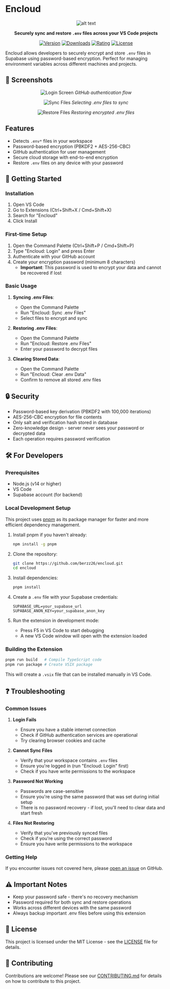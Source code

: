 # Encloud

<div align="center">
  
![alt text](image-2.png)

**Securely sync and restore `.env` files across your VS Code projects**

[![Version](https://img.shields.io/visual-studio-marketplace/v/AumTamboli.encloud)](https://marketplace.visualstudio.com/items?itemName=AumTamboli.encloud)
[![Downloads](https://img.shields.io/visual-studio-marketplace/d/AumTamboli.encloud)](https://marketplace.visualstudio.com/items?itemName=AumTamboli.encloud)
[![Rating](https://img.shields.io/visual-studio-marketplace/r/AumTamboli.encloud)](https://marketplace.visualstudio.com/items?itemName=AumTamboli.encloud)
[![License](https://img.shields.io/github/license/berzz26/encloud)](https://github.com/berzz26/encloud/blob/main/LICENSE)

</div>

Encloud allows developers to securely encrypt and store `.env` files in Supabase using password-based encryption. Perfect for managing environment variables across different machines and projects.

## 📸 Screenshots

<div align="center">
  
![Login Screen](https://via.placeholder.com/800x450.png?text=Login+Screen)
*GitHub authentication flow*

![Sync Files](https://via.placeholder.com/800x450.png?text=Sync+Files)
_Selecting .env files to sync_

![Restore Files](https://via.placeholder.com/800x450.png?text=Restore+Files)
_Restoring encrypted .env files_

</div>

## Features

- Detects `.env*` files in your workspace
- Password-based encryption (PBKDF2 + AES-256-CBC)
- GitHub authentication for user management
- Secure cloud storage with end-to-end encryption
- Restore `.env` files on any device with your password

## 🚀 Getting Started

### Installation

1. Open VS Code
2. Go to Extensions (Ctrl+Shift+X / Cmd+Shift+X)
3. Search for "Encloud"
4. Click Install

### First-time Setup

1. Open the Command Palette (Ctrl+Shift+P / Cmd+Shift+P)
2. Type "Encloud: Login" and press Enter
3. Authenticate with your GitHub account
4. Create your encryption password (minimum 8 characters)
   - **Important**: This password is used to encrypt your data and cannot be recovered if lost

### Basic Usage

1. **Syncing .env Files**:

   - Open the Command Palette
   - Run "Encloud: Sync .env Files"
   - Select files to encrypt and sync

2. **Restoring .env Files**:

   - Open the Command Palette
   - Run "Encloud: Restore .env Files"
   - Enter your password to decrypt files

3. **Clearing Stored Data**:
   - Open the Command Palette
   - Run "Encloud: Clear .env Data"
   - Confirm to remove all stored .env files

## 🔒 Security

- Password-based key derivation (PBKDF2 with 100,000 iterations)
- AES-256-CBC encryption for file contents
- Only salt and verification hash stored in database
- Zero-knowledge design - server never sees your password or decrypted data
- Each operation requires password verification

## 🛠️ For Developers

### Prerequisites

- Node.js (v14 or higher)
- VS Code
- Supabase account (for backend)

### Local Development Setup

This project uses [pnpm](https://pnpm.io/) as its package manager for faster and more efficient dependency management.

1. Install pnpm if you haven't already:

   ```bash
   npm install -g pnpm
   ```

2. Clone the repository:

   ```bash
   git clone https://github.com/berzz26/encloud.git
   cd encloud
   ```

3. Install dependencies:

   ```bash
   pnpm install
   ```

4. Create a `.env` file with your Supabase credentials:

   ```
   SUPABASE_URL=your_supabase_url
   SUPABASE_ANON_KEY=your_supabase_anon_key
   ```

5. Run the extension in development mode:
   - Press F5 in VS Code to start debugging
   - A new VS Code window will open with the extension loaded

### Building the Extension

```bash
pnpm run build   # Compile TypeScript code
pnpm run package # Create VSIX package
```

This will create a `.vsix` file that can be installed manually in VS Code.

## ❓ Troubleshooting

### Common Issues

1. **Login Fails**

   - Ensure you have a stable internet connection
   - Check if GitHub authentication services are operational
   - Try clearing browser cookies and cache

2. **Cannot Sync Files**

   - Verify that your workspace contains `.env` files
   - Ensure you're logged in (run "Encloud: Login" first)
   - Check if you have write permissions to the workspace

3. **Password Not Working**

   - Passwords are case-sensitive
   - Ensure you're using the same password that was set during initial setup
   - There is no password recovery - if lost, you'll need to clear data and start fresh

4. **Files Not Restoring**
   - Verify that you've previously synced files
   - Check if you're using the correct password
   - Ensure you have write permissions to the workspace

### Getting Help

If you encounter issues not covered here, please [open an issue](https://github.com/berzz26/encloud/issues/new) on GitHub.

## ⚠️ Important Notes

- Keep your password safe - there's no recovery mechanism
- Password required for both sync and restore operations
- Works across different devices with the same password
- Always backup important .env files before using this extension

## 📝 License

This project is licensed under the MIT License - see the [LICENSE](LICENSE) file for details.

## 🤝 Contributing

Contributions are welcome! Please see our [CONTRIBUTING.md](CONTRIBUTING.md) for details on how to contribute to this project.
